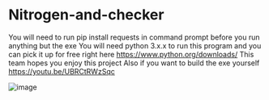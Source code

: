 # Nitrogen-and-checker
You will need to run pip install requests in command prompt before you run anything but the exe
You will need python 3.x.x to run this program and you can pick it up for free right here https://www.python.org/downloads/ This team hopes you enjoy this project
Also if you want to build the exe yourself https://youtu.be/UBRCtRWzSqc



![image](https://user-images.githubusercontent.com/75150137/117217422-59b80600-adcf-11eb-97fe-0efbd7c2268a.png)

